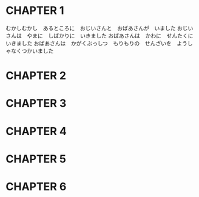 # CHAPTER 1
むかしむかし　あるところに　おじいさんと　おばあさんが　いました
おじいさんは　やまに　しばかりに　いきました
おばあさんは　かわに　せんたくに　いきました
おばあさんは　かがくぶっしつ　もりもりの　せんざいを　ようしゃなくつかいました
# CHAPTER 2
# CHAPTER 3
# CHAPTER 4
# CHAPTER 5
# CHAPTER 6